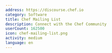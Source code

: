 ```yaml
---
address: https://discourse.chef.io
category: Software
title: Chef Mailing List
description: Connect with the Chef Community
userCount: 162500
icon: chef-mailing-list.png
activity: medium
language: en
---
```

